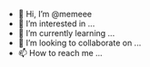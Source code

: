 - 👋 Hi, I’m @memeee
- 👀 I’m interested in ...
- 🌱 I’m currently learning ...
- 💞️ I’m looking to collaborate on ...
- 📫 How to reach me ...

<!---
memeee/memeee is a ✨ special ✨ repository because its `README.md` (this file) appears on your GitHub profile.
You can click the Preview link to take a look at your changes.
--->
